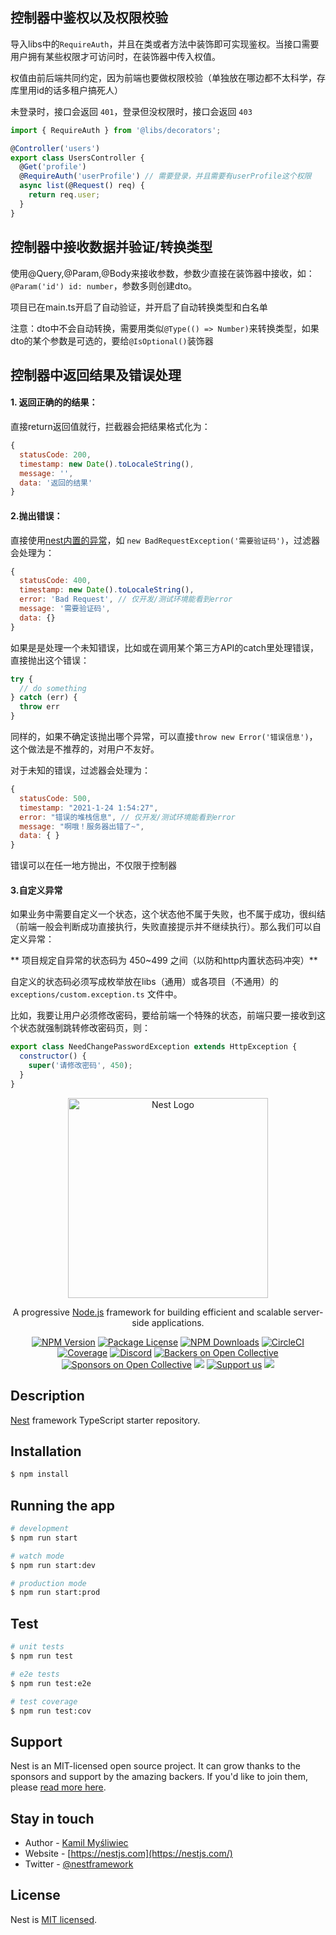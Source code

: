 ## 控制器中鉴权以及权限校验
导入libs中的`RequireAuth`，并且在类或者方法中装饰即可实现鉴权。当接口需要用户拥有某些权限才可访问时，在装饰器中传入权值。

权值由前后端共同约定，因为前端也要做权限校验（单独放在哪边都不太科学，存库里用id的话多租户搞死人）

未登录时，接口会返回 `401`，登录但没权限时，接口会返回 `403`
```javascript
import { RequireAuth } from '@libs/decorators';

@Controller('users')
export class UsersController {
  @Get('profile')
  @RequireAuth('userProfile') // 需要登录，并且需要有userProfile这个权限
  async list(@Request() req) {
    return req.user;
  }
}
```

## 控制器中接收数据并验证/转换类型
使用@Query,@Param,@Body来接收参数，参数少直接在装饰器中接收，如：`@Param('id') id: number`，参数多则创建dto。

项目已在main.ts开启了自动验证，并开启了自动转换类型和白名单

注意：dto中不会自动转换，需要用类似`@Type(() => Number)`来转换类型，如果dto的某个参数是可选的，要给`@IsOptional()`装饰器

## 控制器中返回结果及错误处理
#### 1. 返回正确的的结果：
直接return返回值就行，拦截器会把结果格式化为：
```javascript
{
  statusCode: 200,
  timestamp: new Date().toLocaleString(),
  message: '',
  data: '返回的结果'
}
```
#### 2.抛出错误：
直接使用[nest内置的异常](https://docs.nestjs.cn/7/exceptionfilters?id=%e5%86%85%e7%bd%aehttp%e5%bc%82%e5%b8%b8)，如 `new BadRequestException('需要验证码')`，过滤器会处理为：
```javascript
{
  statusCode: 400,
  timestamp: new Date().toLocaleString(),
  error: 'Bad Request', // 仅开发/测试环境能看到error
  message: '需要验证码',
  data: {}
}
```
如果是是处理一个未知错误，比如或在调用某个第三方API的catch里处理错误，直接抛出这个错误：
```javascript
try {
  // do something
} catch (err) {
  throw err
}
```
同样的，如果不确定该抛出哪个异常，可以直接`throw new Error('错误信息')`，这个做法是不推荐的，对用户不友好。

对于未知的错误，过滤器会处理为：
```javascript
{
  statusCode: 500,
  timestamp: "2021-1-24 1:54:27",
  error: "错误的堆栈信息", // 仅开发/测试环境能看到error
  message: "啊哦！服务器出错了~",
  data: { }
}
```
错误可以在任一地方抛出，不仅限于控制器

#### 3.自定义异常
如果业务中需要自定义一个状态，这个状态他不属于失败，也不属于成功，很纠结（前端一般会判断成功直接执行，失败直接提示并不继续执行）。那么我们可以自定义异常：

** 项目规定自异常的状态码为 450~499 之间（以防和http内置状态码冲突）**

自定义的状态码必须写成枚举放在libs（通用）或各项目（不通用）的 `exceptions/custom.exception.ts` 文件中。

比如，我要让用户必须修改密码，要给前端一个特殊的状态，前端只要一接收到这个状态就强制跳转修改密码页，则：
```javascript
export class NeedChangePasswordException extends HttpException {
  constructor() {
    super('请修改密码', 450);
  }
}
```



<p align="center">
  <a href="http://nestjs.com/" target="blank"><img src="https://nestjs.com/img/logo_text.svg" width="320" alt="Nest Logo" /></a>
</p>

[circleci-image]: https://img.shields.io/circleci/build/github/nestjs/nest/master?token=abc123def456
[circleci-url]: https://circleci.com/gh/nestjs/nest

  <p align="center">A progressive <a href="http://nodejs.org" target="_blank">Node.js</a> framework for building efficient and scalable server-side applications.</p>
    <p align="center">
<a href="https://www.npmjs.com/~nestjscore" target="_blank"><img src="https://img.shields.io/npm/v/@nestjs/core.svg" alt="NPM Version" /></a>
<a href="https://www.npmjs.com/~nestjscore" target="_blank"><img src="https://img.shields.io/npm/l/@nestjs/core.svg" alt="Package License" /></a>
<a href="https://www.npmjs.com/~nestjscore" target="_blank"><img src="https://img.shields.io/npm/dm/@nestjs/common.svg" alt="NPM Downloads" /></a>
<a href="https://circleci.com/gh/nestjs/nest" target="_blank"><img src="https://img.shields.io/circleci/build/github/nestjs/nest/master" alt="CircleCI" /></a>
<a href="https://coveralls.io/github/nestjs/nest?branch=master" target="_blank"><img src="https://coveralls.io/repos/github/nestjs/nest/badge.svg?branch=master#9" alt="Coverage" /></a>
<a href="https://discord.gg/G7Qnnhy" target="_blank"><img src="https://img.shields.io/badge/discord-online-brightgreen.svg" alt="Discord"/></a>
<a href="https://opencollective.com/nest#backer" target="_blank"><img src="https://opencollective.com/nest/backers/badge.svg" alt="Backers on Open Collective" /></a>
<a href="https://opencollective.com/nest#sponsor" target="_blank"><img src="https://opencollective.com/nest/sponsors/badge.svg" alt="Sponsors on Open Collective" /></a>
  <a href="https://paypal.me/kamilmysliwiec" target="_blank"><img src="https://img.shields.io/badge/Donate-PayPal-ff3f59.svg"/></a>
    <a href="https://opencollective.com/nest#sponsor"  target="_blank"><img src="https://img.shields.io/badge/Support%20us-Open%20Collective-41B883.svg" alt="Support us"></a>
  <a href="https://twitter.com/nestframework" target="_blank"><img src="https://img.shields.io/twitter/follow/nestframework.svg?style=social&label=Follow"></a>
</p>
  <!--[![Backers on Open Collective](https://opencollective.com/nest/backers/badge.svg)](https://opencollective.com/nest#backer)
  [![Sponsors on Open Collective](https://opencollective.com/nest/sponsors/badge.svg)](https://opencollective.com/nest#sponsor)-->

## Description

[Nest](https://github.com/nestjs/nest) framework TypeScript starter repository.

## Installation

```bash
$ npm install
```

## Running the app

```bash
# development
$ npm run start

# watch mode
$ npm run start:dev

# production mode
$ npm run start:prod
```

## Test

```bash
# unit tests
$ npm run test

# e2e tests
$ npm run test:e2e

# test coverage
$ npm run test:cov
```

## Support

Nest is an MIT-licensed open source project. It can grow thanks to the sponsors and support by the amazing backers. If you'd like to join them, please [read more here](https://docs.nestjs.com/support).

## Stay in touch

- Author - [Kamil Myśliwiec](https://kamilmysliwiec.com)
- Website - [https://nestjs.com](https://nestjs.com/)
- Twitter - [@nestframework](https://twitter.com/nestframework)

## License

Nest is [MIT licensed](LICENSE).
